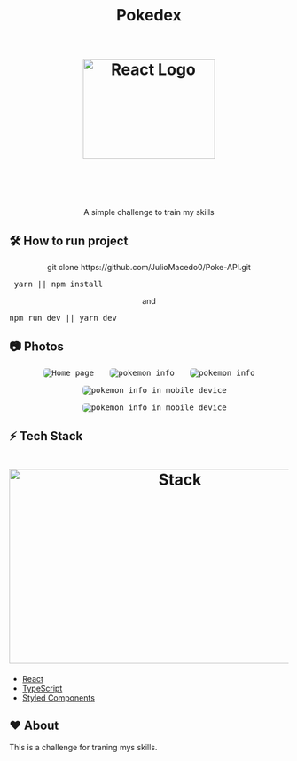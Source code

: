 <h1 align="center">
  <br>
 
 <p>Pokedex</p>
   <br>
  <img src="https://upload.wikimedia.org/wikipedia/commons/5/53/Pok%C3%A9_Ball_icon.svg" alt="React Logo" height="180" width="238">
  <br>
  <br><br>
</h1>



<p align="center">A simple challenge to train my skills</p>

## :hammer_and_wrench: **How to run project**

<p align="center">git clone https://github.com/JulioMacedo0/Poke-API.git</p>
<p align="center"> <pre> yarn || npm install </pre> </p>
<p align="center">and  <pre >npm run dev || yarn dev  </pre></p>



## :camera: **Photos**

<div align="center">

  <kbd>
    <img  style="border-radius: 5px" src="https://i.imgur.com/C9MlbCh.png" alt="Home page">
  </kbd>
  &nbsp;&nbsp;&nbsp;&nbsp;
  <kbd>
    <img  style="border-radius: 5px"  src="https://i.imgur.com/HEyQjRB.png" alt="pokemon info">
  </kbd>
   &nbsp;&nbsp;&nbsp;&nbsp;
    <kbd>
    <img  style="border-radius: 5px"  src="https://i.imgur.com/CEINgzC.png" alt="pokemon info">
  </kbd>

   &nbsp;&nbsp;&nbsp;&nbsp;
    <kbd>
    <img  style="border-radius: 5px"  src="https://i.imgur.com/kM6U55T.png" alt="pokemon info in mobile device">
  </kbd>
  
   &nbsp;&nbsp;&nbsp;&nbsp;
    <kbd>
    <img  style="border-radius: 5px"  src="https://i.imgur.com/g3dbP99.png" alt="pokemon info in mobile device">
  </kbd>
</div>

## :zap: **Tech Stack**

<h1 align="center">
  <img src="https://i.imgur.com/aArYMcm.png" alt="Stack" height="350" width="600">
  <br>
</h1>

-   [React](https://pt-br.reactjs.org/)
-   [TypeScript](https://www.typescriptlang.org/docs/)
-   [Styled Components](https://www.styled-components.com/)

## :heart: **About**

<p>

This is a challenge for traning mys skills. <p/>
